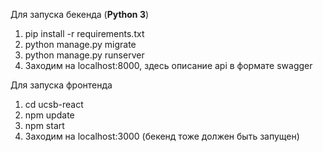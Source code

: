 


Для запуска бекенда (**Python 3**)
1. pip install -r requirements.txt
2. python manage.py migrate
3. python manage.py runserver
4. Заходим на localhost:8000, здесь описание api в формате swagger 


Для запуска фронтенда 

1. cd ucsb-react
2. npm update
3. npm start
4. Заходим на localhost:3000 (бекенд тоже должен быть запущен)
